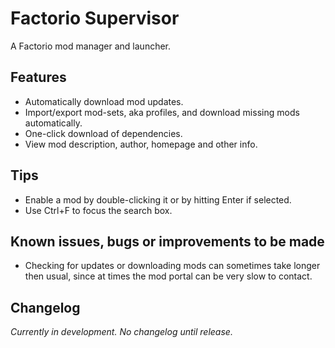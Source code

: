 # Factorio Supervisor
A Factorio mod manager and launcher.

## Features
- Automatically download mod updates.
- Import/export mod-sets, aka profiles, and download missing mods automatically.
- One-click download of dependencies.
- View mod description, author, homepage and other info.

## Tips
- Enable a mod by double-clicking it or by hitting Enter if selected.
- Use Ctrl+F to focus the search box.

## Known issues, bugs or improvements to be made
- Checking for updates or downloading mods can sometimes take longer then usual, since at times the mod portal can be very slow to contact.

## Changelog
*Currently in development. No changelog until release.*
